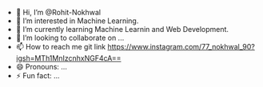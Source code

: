 - 👋 Hi, I’m @Rohit-Nokhwal
- 👀 I’m interested in Machine Learning.
- 🌱 I’m currently learning Machine Learnin and Web Development.
- 💞️ I’m looking to collaborate on ...
- 📫 How to reach me git link https://www.instagram.com/77_nokhwal_90?igsh=MTh1MnIzcnhxNGF4cA==
- 😄 Pronouns: ...
- ⚡ Fun fact: ...

<!---
Rohit-Nokhwal/Rohit-Nokhwal is a ✨ special ✨ repository because its `README.md` (this file) appears on your GitHub profile.
You can click the Preview link to take a look at your changes.
--->
